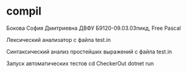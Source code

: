 # compil
Бокова София Дмитриевна ДВФУ Б9120-09.03.03пикд, Free Pascal

Лексический анализатор с файла test.in

Синтаксический анализ простейших выражений с файла test.in

Запуск автоматических тестов
cd CheckerOut
dotnet run
